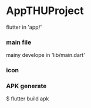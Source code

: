 # AppTHUProject
flutter in 'app/'

### main file
mainy develope in 'lib/main.dart'

### icon

### APK generate
$ flutter build apk
